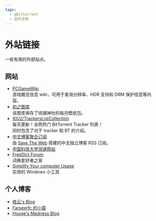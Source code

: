 ```yaml
---
tags:
  - qBittorrent
  - 站外文档
---
```


# 外站链接

一些有用的外部站点。

## 网站

- [PCGameWiki](https://www.pcgamingwiki.com/wiki/Home)  
    游戏概览信息 wiki，可用于查询分辨率、HDR 支持和 DRM 保护信息等内容。
- [初之图库](https://img.himiku.com/)  
    该图库保存了琉璃神社的每月壁纸包。
- [XIU2/TrackersListCollection](https://trackerslist.com/#/zh)  
    每天更新！全网热门 BitTorrent Tracker 列表！  
    同时包含了对于 tracker 和 BT 的介绍。
- [中文博客聚合订阅](https://box.saveweb.org)  
    由 [Save The Web](https://github.com/saveweb) 搭建的中文独立博客 RSS 订阅。
- [中国科技大学测速网站](http://test.ustc.edu.cn/)
- [FreeDict Forum](https://forum.freemdict.com/)  
    词典爱好者之家
- [Simplify Your computer Usage](https://www.sordum.org/)  
    实用的 Windows 小工具

## 个人博客

- [依云's Blog](http://blog.lilydjwg.me/)
- [Farseerfc 的小窩](https://farseerfc.me/)
- [Houge's Madness Blog](https://litterhougelangley.club/blog/)